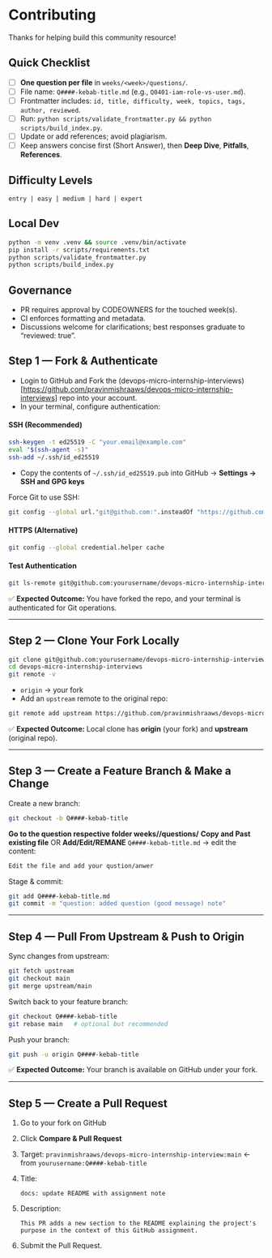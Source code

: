 # Contributing

Thanks for helping build this community resource!

## Quick Checklist
- [ ] **One question per file** in `weeks/<week>/questions/`.
- [ ] File name: `Q####-kebab-title.md` (e.g., `Q0401-iam-role-vs-user.md`).
- [ ] Frontmatter includes: `id, title, difficulty, week, topics, tags, author, reviewed`.
- [ ] Run: `python scripts/validate_frontmatter.py && python scripts/build_index.py`.
- [ ] Update or add references; avoid plagiarism.
- [ ] Keep answers concise first (Short Answer), then **Deep Dive**, **Pitfalls**, **References**.

## Difficulty Levels
`entry | easy | medium | hard | expert`

## Local Dev
```bash
python -m venv .venv && source .venv/bin/activate
pip install -r scripts/requirements.txt
python scripts/validate_frontmatter.py
python scripts/build_index.py
```

## Governance
- PR requires approval by CODEOWNERS for the touched week(s).
- CI enforces formatting and metadata.
- Discussions welcome for clarifications; best responses graduate to “reviewed: true”.

## Step 1 — Fork & Authenticate

- Login to GitHub and Fork the (devops-micro-internship-interviews)[https://github.com/pravinmishraaws/devops-micro-internship-interviews] repo into your account.
- In your terminal, configure authentication:

#### SSH (Recommended)

```bash
ssh-keygen -t ed25519 -C "your.email@example.com"
eval "$(ssh-agent -s)"
ssh-add ~/.ssh/id_ed25519
````
* Copy the contents of `~/.ssh/id_ed25519.pub` into GitHub → **Settings → SSH and GPG keys**

Force Git to use SSH:

```bash
git config --global url."git@github.com:".insteadOf "https://github.com/"
```

#### HTTPS (Alternative)

```bash
git config --global credential.helper cache
```

#### Test Authentication

```bash
git ls-remote git@github.com:yourusername/devops-micro-internship-interviews.git
```

✅ **Expected Outcome:** You have forked the repo, and your terminal is authenticated for Git operations.

---

## Step 2 — Clone Your Fork Locally

```bash
git clone git@github.com:yourusername/devops-micro-internship-interviews.git
cd devops-micro-internship-interviews
git remote -v
```

* `origin` → your fork
* Add an `upstream` remote to the original repo:

```bash
git remote add upstream https://github.com/pravinmishraaws/devops-micro-internship-interviews.git
```

✅ **Expected Outcome:** Local clone has **origin** (your fork) and **upstream** (original repo).

---

## Step 3 — Create a Feature Branch & Make a Change

Create a new branch:

```bash
git checkout -b Q####-kebab-title
```

**Go to the question respective folder weeks/<week>/questions/**
**Copy and Past existing file** OR **Add/Edit/REMANE** `Q####-kebab-title.md` → edit the content:

```markdown
Edit the file and add your qustion/anwer
```

Stage & commit:

```bash
git add Q####-kebab-title.md
git commit -m "question: added question (good message) note"
```

---

## Step 4 — Pull From Upstream & Push to Origin

Sync changes from upstream:

```bash
git fetch upstream
git checkout main
git merge upstream/main
```

Switch back to your feature branch:

```bash
git checkout Q####-kebab-title
git rebase main   # optional but recommended
```

Push your branch:

```bash
git push -u origin Q####-kebab-title
```

✅ **Expected Outcome:** Your branch is available on GitHub under your fork.

---

## Step 5 — Create a Pull Request

1. Go to your fork on GitHub
2. Click **Compare & Pull Request**
3. Target: `pravinmishraaws/devops-micro-internship-interview:main` ← from `yourusername:Q####-kebab-title`
4. Title:

   ```
   docs: update README with assignment note
   ```
5. Description:

   ```
   This PR adds a new section to the README explaining the project's purpose in the context of this GitHub assignment.
   ```
6. Submit the Pull Request.
